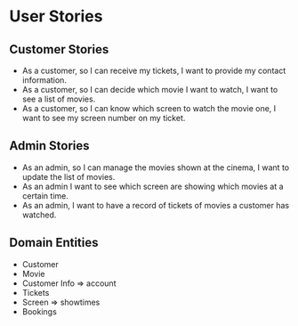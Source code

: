 # User Stories

## Customer Stories

- As a customer, so I can receive my tickets, I want to provide my contact information.
- As a customer, so I can decide which movie I want to watch, I want to see a list of movies.
- As a customer, so I can know which screen to watch the movie one, I want to see my screen number on my ticket.

## Admin Stories

- As an admin, so I can manage the movies shown at the cinema, I want to update the list of movies.
- As an admin I want to see which screen are showing which movies at a certain time.
- As an admin, I want to have a record of tickets of movies a customer has watched.

## Domain Entities

- Customer
- Movie
- Customer Info => account
- Tickets
- Screen => showtimes
- Bookings
